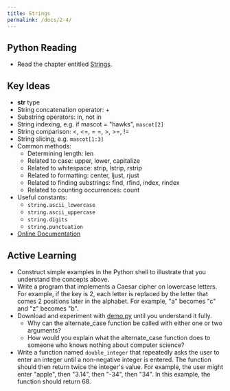 ```yaml
---
title: Strings
permalink: /docs/2-4/
---
```


## Python Reading
- Read the chapter entitled [Strings](https://runestone.academy/ns/books/published/thinkcspy/Strings/toctree.html).

## Key Ideas
- **str** type
- String concatenation operator: +
- Substring operators: in, not in
- String indexing, e.g. if mascot = "hawks", `mascot[2]`
- String comparison: <, <=, = =, >, >=, !=
- String slicing, e.g. `mascot[1:3]`
- Common methods:
    - Determining length: len
    - Related to case: upper, lower, capitalize
    - Related to whitespace: strip, lstrip, rstrip
    - Related to formatting: center, ljust, rjust
    - Related to finding substrings: find, rfind, index, rindex
    - Related to counting occurrences: count
- Useful constants:
    - `string.ascii_lowercase`
    - `string.ascii_uppercase`
    - `string.digits`
    - `string.punctuation`
- [Online Documentation](https://docs.python.org/3/library/stdtypes.html?highlight=isdigit#string-methods)

## Active Learning
- Construct simple examples in the Python shell to illustrate that you understand the concepts above.
- Write a program that implements a Caesar cipher on lowercase letters. For example, if the key is 2, each letter is replaced by the letter that comes 2 positions later in the alphabet. For example, "a" becomes "c" and "z" becomes "b".
- Download and experiment with [demo.py](../lessons/code/demo.py) until you understand it fully. 
  - Why can the alternate_case function be called with either one or two arguments? 
  - How would you explain what the alternate_case function does to someone who knows nothing about computer science?
- Write a function named `double_integer` that repeatedly asks the user to enter an integer until a non-negative integer is entered. The function should then return twice the integer's value. For example, the user might enter "apple", then "3.14", then "-34", then "34". In this example, the function should return 68.
